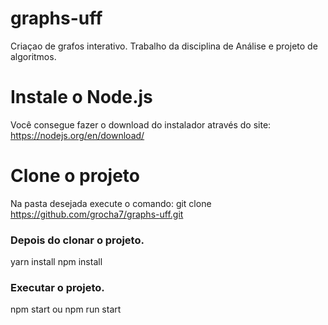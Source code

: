 # graphs-uff
Criaçao de grafos interativo.
Trabalho da disciplina de Análise e projeto de algoritmos.

# Instale o Node.js
Você consegue fazer o download do instalador através do site:
https://nodejs.org/en/download/

# Clone o projeto
Na pasta desejada execute o comando:
git clone https://github.com/grocha7/graphs-uff.git

### Depois do clonar o projeto.

yarn install
npm install


### Executar o projeto.
npm start
  ou
npm run start